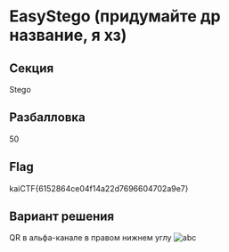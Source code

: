 # EasyStego (придумайте др название, я хз)

## Секция
Stego

## Разбалловка
50

## Flag
kaiCTF{6152864ce04f14a22d7696604702a9e7}


## Вариант решения
QR в альфа-канале в правом нижнем углу
![abc](https://pp.userapi.com/c847218/v847218091/202a44/i-rNjQLpKR8.jpg)



